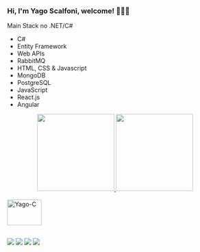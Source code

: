 ### Hi, I'm Yago Scalfoni, welcome! 👋👋👋

Main Stack no .NET/C#

- C#
- Entity Framework
- Web APIs
- RabbitMQ
- HTML, CSS & Javascript
- MongoDB
- PostgreSQL
- JavaScript
- React.js
- Angular

<div align="center">
  <a href="https://github.com/yagoscalfoni">
  <img height="180em" src="https://github-readme-stats.vercel.app/api?username=yagoscalfoni&show_icons=true&theme=merko&include_all_commits=true&count_private=true"/>
  <img height="180em" src="https://github-readme-stats.vercel.app/api/top-langs/?username=yagoscalfoni&layout=compact&langs_count=7&theme=merko"/>
</div>
  
  <div style="display: inline_block"><br>
  <img align="center" alt="Yago-C" height="60" width="80" src="https://img.shields.io/badge/C%23-239120?style=for-the-badge&logo=c-sharp&logoColor=white">
</div>
  
  ##
  
  <div> 
  <a href="https://www.instagram.com/yagoscalfoni_/" target="_blank"><img src="https://img.shields.io/badge/-Instagram-%23E4405F?style=for-the-badge&logo=instagram&logoColor=white" target="_blank"></a>
  <a href = "mailto:yago.escalfoni2020@gmail.com"><img src="https://img.shields.io/badge/Gmail-D14836?style=for-the-badge&logo=gmail&logoColor=white" target="_blank"></a>
  <a href="https://www.linkedin.com/in/yago-scalfoni/" target="_blank"><img src="https://img.shields.io/badge/-LinkedIn-%230077B5?style=for-the-badge&logo=linkedin&logoColor=white" target="_blank"></a> 
  <a href="https://www.codewars.com/users/YagoScalfoni" target="_blank"><img src="https://img.shields.io/badge/Codewars-B1361E?style=for-the-badge&logo=Codewars&logoColor=white" target="_blank"></a> 

</div>
